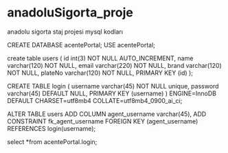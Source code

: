 # anadoluSigorta_proje
anadolu sigorta staj projesi mysql kodları

CREATE DATABASE acentePortal;
USE acentePortal;

create table users (
	id  int(3) NOT NULL AUTO_INCREMENT,
	name varchar(120) NOT NULL,
	email varchar(220) NOT NULL,
	brand varchar(120) NOT NULL,
    plateNo varchar(120) NOT NULL,
	PRIMARY KEY (id)
);

CREATE TABLE login (
  username varchar(45) NOT NULL unique,
  password varchar(45) DEFAULT NULL,
  PRIMARY KEY (username)
) ENGINE=InnoDB DEFAULT CHARSET=utf8mb4 COLLATE=utf8mb4_0900_ai_ci;

ALTER TABLE users ADD COLUMN agent_username varchar(45),
ADD CONSTRAINT fk_agent_username
FOREIGN KEY (agent_username)
REFERENCES login(username);

select *from acentePortal.login;


